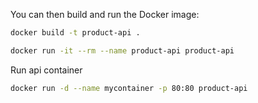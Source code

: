 You can then build and run the Docker image:

```bash
docker build -t product-api .
```

```bash
docker run -it --rm --name product-api product-api
```

Run api container
```bash
docker run -d --name mycontainer -p 80:80 product-api
```